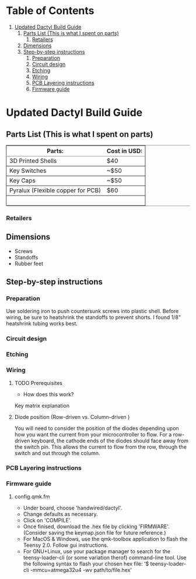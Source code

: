 
# Table of Contents

1.  [Updated Dactyl Build Guide](#org47d23c6)
    1.  [Parts List (This is what I spent on parts)](#orgacc8fa1)
        1.  [Retailers](#org9427fbf)
    2.  [Dimensions](#org26c9e26)
    3.  [Step-by-step instructions](#orgc50efc4)
        1.  [Preparation](#org27c9d63)
        2.  [Circuit design](#org55a78dc)
        3.  [Etching](#orgeca5332)
        4.  [Wiring](#org4511828)
        5.  [PCB Layering instructions](#org8a7c506)
        6.  [Firmware guide](#org26c8ff9)



<a id="org47d23c6"></a>

# Updated Dactyl Build Guide


<a id="orgacc8fa1"></a>

## Parts List (This is what I spent on parts)

<table border="2" cellspacing="0" cellpadding="6" rules="groups" frame="hsides">


<colgroup>
<col  class="org-left" />

<col  class="org-left" />
</colgroup>
<thead>
<tr>
<th scope="col" class="org-left">Parts:</th>
<th scope="col" class="org-left">Cost in USD:</th>
</tr>
</thead>

<tbody>
<tr>
<td class="org-left">3D Printed Shells</td>
<td class="org-left">$40</td>
</tr>
</tbody>

<tbody>
<tr>
<td class="org-left">Key Switches</td>
<td class="org-left">~$50</td>
</tr>
</tbody>

<tbody>
<tr>
<td class="org-left">Key Caps</td>
<td class="org-left">~$50</td>
</tr>
</tbody>

<tbody>
<tr>
<td class="org-left">Pyralux (Flexible copper for PCB)</td>
<td class="org-left">$60</td>
</tr>
</tbody>

<tbody>
<tr>
<td class="org-left">&#xa0;</td>
<td class="org-left">&#xa0;</td>
</tr>
</tbody>
</table>


<a id="org9427fbf"></a>

### Retailers


<a id="org26c9e26"></a>

## Dimensions

-   Screws
-   Standoffs
-   Rubber feet


<a id="orgc50efc4"></a>

## Step-by-step instructions


<a id="org27c9d63"></a>

### Preparation

Use soldering iron to push countersunk screws into plastic shell.
Before wiring, be sure to heatshrink the standoffs to prevent shorts. I found 1/8"
heatshrink tubing works best.


<a id="org55a78dc"></a>

### Circuit design


<a id="orgeca5332"></a>

### Etching


<a id="org4511828"></a>

### Wiring

1.  TODO Prerequisites

    -   How does this work?
    
    Key matrix explanation

2.  Diode position (Row-driven vs. Column-driven )

    You will need to consider the position of the diodes depending upon how you want
    the current from your microcontroller to flow.
    For a row-driven keyboard, the cathode ends of the diodes should face away from the switch pin. This
    allows the current to flow from the row, through the switch and out through the column.


<a id="org8a7c506"></a>

### PCB Layering instructions


<a id="org26c8ff9"></a>

### Firmware guide

1.  config.qmk.fm

    -   Under board, choose 'handwired/dactyl'.
    -   Change defaults as necessary.
    -   Click on 'COMPILE'.
    -   Once finised, download the .hex file by clicking 'FIRMWARE'. (Consider saving the keymap.json file for future reference.)
    -   For MacOS & Windows, use the qmk-toolbox application to flash the Teensy 2.0. Follow gui instructions.
    -   For GNU+Linux, use your package manager to search for the teensy-loader-cli
        (or some variation therof) command-line tool. Use the following syntax to
        flash your chosen hex file: '$ teensy-loader-cli -mmcu=atmega32u4 -wv path/to/file.hex'

